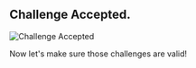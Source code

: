 ## Challenge Accepted. 

![Challenge Accepted](https://res.cloudinary.com/divzjiip8/image/upload/v1554930043/challenge-accepted-barney-stinson-compressor_yyy9k1.webp)

Now let's make sure those challenges are valid! 